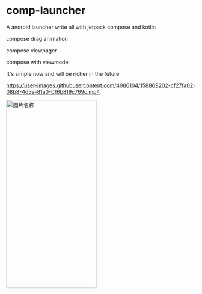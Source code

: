 # comp-launcher
A android launcher write all with jetpack compose and kotlin

compose drag animation

compose viewpager

compose with viewmodel


It's simple now  and will be richer in the future



https://user-images.githubusercontent.com/4986104/158869202-cf27fa02-08b8-4d5e-81a0-016b819c769c.mp4



<img src="https://github.com/dikeboy/compose-launcher/blob/main/review/splash1.png" width = "240" height = "500" alt="图片名称" align=center /> 
 

